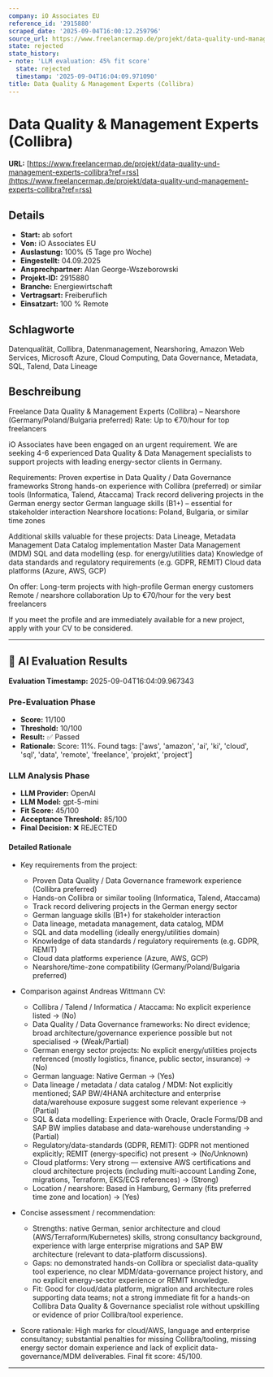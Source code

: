 ```yaml
---
company: iO Associates EU
reference_id: '2915880'
scraped_date: '2025-09-04T16:00:12.259796'
source_url: https://www.freelancermap.de/projekt/data-quality-und-management-experts-collibra?ref=rss
state: rejected
state_history:
- note: 'LLM evaluation: 45% fit score'
  state: rejected
  timestamp: '2025-09-04T16:04:09.971090'
title: Data Quality & Management Experts (Collibra)
---
```



# Data Quality & Management Experts (Collibra)
**URL:** [https://www.freelancermap.de/projekt/data-quality-und-management-experts-collibra?ref=rss](https://www.freelancermap.de/projekt/data-quality-und-management-experts-collibra?ref=rss)
## Details
- **Start:** ab sofort
- **Von:** iO Associates EU
- **Auslastung:** 100% (5 Tage pro Woche)
- **Eingestellt:** 04.09.2025
- **Ansprechpartner:** Alan George-Wszeborowski
- **Projekt-ID:** 2915880
- **Branche:** Energiewirtschaft
- **Vertragsart:** Freiberuflich
- **Einsatzart:** 100
                                                % Remote

## Schlagworte
Datenqualität, Collibra, Datenmanagement, Nearshoring, Amazon Web Services, Microsoft Azure, Cloud Computing, Data Governance, Metadata, SQL, Talend, Data Lineage

## Beschreibung
Freelance Data Quality & Management Experts (Collibra) – Nearshore (Germany/Poland/Bulgaria preferred)
Rate: Up to €70/hour for top freelancers

iO Associates have been engaged on an urgent requirement. We are seeking 4-6 experienced Data Quality & Data Management specialists to support projects with leading energy-sector clients in Germany.

Requirements:
Proven expertise in Data Quality / Data Governance frameworks
Strong hands-on experience with Collibra (preferred) or similar tools (Informatica, Talend, Ataccama)
Track record delivering projects in the German energy sector
German language skills (B1+) – essential for stakeholder interaction
Nearshore locations: Poland, Bulgaria, or similar time zones

Additional skills valuable for these projects:
Data Lineage, Metadata Management
Data Catalog implementation
Master Data Management (MDM)
SQL and data modelling (esp. for energy/utilities data)
Knowledge of data standards and regulatory requirements (e.g. GDPR, REMIT)
Cloud data platforms (Azure, AWS, GCP)

On offer:
Long-term projects with high-profile German energy customers
Remote / nearshore collaboration
Up to €70/hour for the very best freelancers

If you meet the profile and are immediately available for a new project, apply with your CV to be considered.

---

## 🤖 AI Evaluation Results

**Evaluation Timestamp:** 2025-09-04T16:04:09.967343

### Pre-Evaluation Phase
- **Score:** 11/100
- **Threshold:** 10/100
- **Result:** ✅ Passed
- **Rationale:** Score: 11%. Found tags: ['aws', 'amazon', 'ai', 'ki', 'cloud', 'sql', 'data', 'remote', 'freelance', 'projekt', 'project']

### LLM Analysis Phase
- **LLM Provider:** OpenAI
- **LLM Model:** gpt-5-mini
- **Fit Score:** 45/100
- **Acceptance Threshold:** 85/100
- **Final Decision:** ❌ REJECTED

#### Detailed Rationale
- Key requirements from the project:
  - Proven Data Quality / Data Governance framework experience (Collibra preferred)
  - Hands-on Collibra or similar tooling (Informatica, Talend, Ataccama)
  - Track record delivering projects in the German energy sector
  - German language skills (B1+) for stakeholder interaction
  - Data lineage, metadata management, data catalog, MDM
  - SQL and data modelling (ideally energy/utilities domain)
  - Knowledge of data standards / regulatory requirements (e.g. GDPR, REMIT)
  - Cloud data platforms experience (Azure, AWS, GCP)
  - Nearshore/time-zone compatibility (Germany/Poland/Bulgaria preferred)

- Comparison against Andreas Wittmann CV:
  - Collibra / Talend / Informatica / Ataccama: No explicit experience listed → (No)
  - Data Quality / Data Governance frameworks: No direct evidence; broad architecture/governance experience possible but not specialised → (Weak/Partial)
  - German energy sector projects: No explicit energy/utilities projects referenced (mostly logistics, finance, public sector, insurance) → (No)
  - German language: Native German → (Yes)
  - Data lineage / metadata / data catalog / MDM: Not explicitly mentioned; SAP BW/4HANA architecture and enterprise data/warehouse exposure suggest some relevant experience → (Partial)
  - SQL & data modelling: Experience with Oracle, Oracle Forms/DB and SAP BW implies database and data-warehouse understanding → (Partial)
  - Regulatory/data-standards (GDPR, REMIT): GDPR not mentioned explicitly; REMIT (energy-specific) not present → (No/Unknown)
  - Cloud platforms: Very strong — extensive AWS certifications and cloud architecture projects (including multi-account Landing Zone, migrations, Terraform, EKS/ECS references) → (Strong)
  - Location / nearshore: Based in Hamburg, Germany (fits preferred time zone and location) → (Yes)

- Concise assessment / recommendation:
  - Strengths: native German, senior architecture and cloud (AWS/Terraform/Kubernetes) skills, strong consultancy background, experience with large enterprise migrations and SAP BW architecture (relevant to data-platform discussions).
  - Gaps: no demonstrated hands-on Collibra or specialist data-quality tool experience, no clear MDM/data-governance project history, and no explicit energy-sector experience or REMIT knowledge.
  - Fit: Good for cloud/data platform, migration and architecture roles supporting data teams; not a strong immediate fit for a hands-on Collibra Data Quality & Governance specialist role without upskilling or evidence of prior Collibra/tool experience.

- Score rationale: High marks for cloud/AWS, language and enterprise consultancy; substantial penalties for missing Collibra/tooling, missing energy sector domain experience and lack of explicit data-governance/MDM deliverables. Final fit score: 45/100.

---
